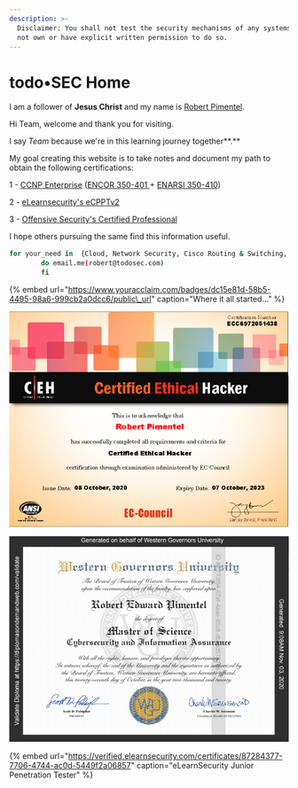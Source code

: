 ```yaml
---
description: >-
  Disclaimer: You shall not test the security mechanisms of any systems you do
  not own or have explicit written permission to do so.
---
```


# todo•SEC Home

I am a follower of **Jesus Christ** and my name is [Robert Pimentel](https://www.linkedin.com/in/pimentelrobert1/).

Hi Team, welcome and thank you for visiting. 

I say _Team_ because we're in this learning journey together**.**

My goal creating this website is to take notes and document my path to obtain the following certifications:

1 - [CCNP Enterprise](cloud-and-networked-systems-topics/routing-and-switching/350-401-encor-implementing-cisco-enterprise-network-core-technologies/) \([ENCOR 350-401 ](https://www.cisco.com/c/en/us/training-events/training-certifications/exams/current-list/encor-350-401.html)+ [ENARSI 350-410](https://www.cisco.com/c/en/us/training-events/training-certifications/exams/current-list/enarsi-300-410.html#~exam-overview)\) 

2 - [eLearnsecurity's ](https://elearnsecurity.com/product/ecpptv2-certification/)[eCPPTv2](https://elearnsecurity.com/product/ecpptv2-certification/)

3 - [Offensive Security's Certified Professional ](https://www.offensive-security.com/pwk-oscp/)

I hope others pursuing the same find this information useful. 

```bash
for your_need in  {Cloud, Network Security, Cisco Routing & Switching, Linux, Windows};
        do email.me(robert@todosec.com)
        fi
```

{% embed url="https://www.youracclaim.com/badges/dc15e81d-58b5-4495-98a6-999cb2a0dcc6/public\_url" caption="Where it all started..." %}

![CEH complete, requirement for WGU&apos;s Msc...](.gitbook/assets/image%20%2872%29.png)

![Msc Cybersecurity and Information Assurance](.gitbook/assets/image%20%2875%29.png)

{% embed url="https://verified.elearnsecurity.com/certificates/87284377-7706-4744-ac0d-5449f2a06857" caption="eLearnSecurity Junior Penetration Tester" %}

